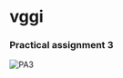# vggi

### Practical assignment 3
![PA3](https://github.com/Tskate/vggi/assets/74553549/32214ae2-cffa-4ae2-ab53-588a7c50f74d)
